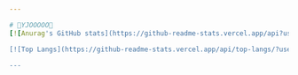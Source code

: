 ```yaml
---

# 🐳YJOOOOO🐳
[![Anurag's GitHub stats](https://github-readme-stats.vercel.app/api?username=yjooooo&count_private=true&show_icons=true&theme=tokyonight)](https://github.com/anuraghazra/github-readme-stats)

[![Top Langs](https://github-readme-stats.vercel.app/api/top-langs/?username=yjooooo&layout=compact)](https://github.com/anuraghazra/github-readme-stats)

---
```

